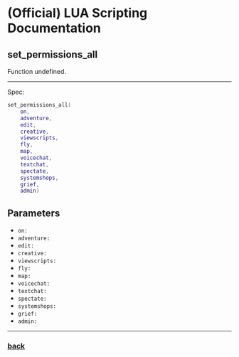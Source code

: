 
# (Official) LUA Scripting Documentation

## set_permissions_all

Function undefined.

___

Spec:

```lua
set_permissions_all(
	on,
	adventure,
	edit,
	creative,
	viewscripts,
	fly,
	map,
	voicechat,
	textchat,
	spectate,
	systemshops,
	grief,
	admin)
```

## Parameters

- `on:` 
- `adventure:` 
- `edit:` 
- `creative:` 
- `viewscripts:` 
- `fly:` 
- `map:` 
- `voicechat:` 
- `textchat:` 
- `spectate:` 
- `systemshops:` 
- `grief:` 
- `admin:` 

___

### [back](../other)
